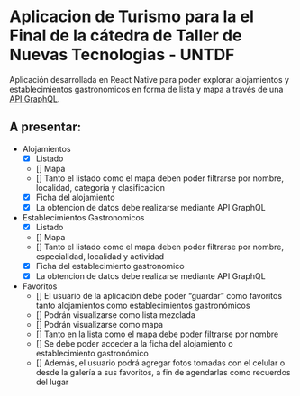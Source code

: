 # Aplicacion de Turismo para la el Final de la cátedra de Taller de Nuevas Tecnologias - UNTDF

Aplicación desarrollada en React Native para poder explorar alojamientos y establecimientos gastronomicos en forma de lista y mapa a través de una [API GraphQL](https://github.com/abrigoni/turismo-apigql).

## A presentar: 

* Alojamientos
	- [x] Listado
	- [] Mapa
	- [] Tanto el listado como el mapa deben poder filtrarse por nombre, localidad, categoria y clasificacion
	- [x] Ficha del alojamiento
	- [x] La obtencion de datos debe realizarse mediante API GraphQL
* Establecimientos Gastronomicos
	- [x] Listado
	- [] Mapa
	- [] Tanto el listado como el mapa deben poder filtrarse por nombre, especialidad, localidad y actividad
	- [x] Ficha del establecimiento gastronomico
	- [x] La obtencion de datos debe realizarse mediante API GraphQL
* Favoritos
	- [] El usuario de la aplicación debe poder “guardar” como favoritos tanto alojamientos como establecimientos gastronómicos
	- [] Podrán visualizarse como lista mezclada
	- [] Podrán visualizarse como mapa
	- [] Tanto en la lista como el mapa debe poder filtrarse por nombre
	- [] Se debe poder acceder a la ficha del alojamiento o establecimiento gastronómico
	- [] Además, el usuario podrá agregar fotos tomadas con el celular o desde la galería a sus favoritos, a fin de agendarlas como recuerdos del lugar

